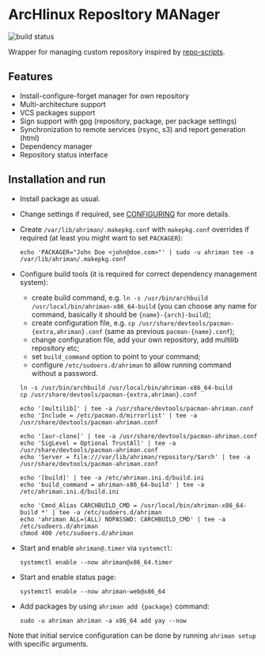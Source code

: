 # ArcHlinux ReposItory MANager

![build status](https://github.com/arcan1s/ahriman/actions/workflows/python-app.yml/badge.svg)

Wrapper for managing custom repository inspired by [repo-scripts](https://github.com/arcan1s/repo-scripts).

## Features

* Install-configure-forget manager for own repository
* Multi-architecture support
* VCS packages support
* Sign support with gpg (repository, package, per package settings)
* Synchronization to remote services (rsync, s3) and report generation (html)
* Dependency manager
* Repository status interface

## Installation and run

* Install package as usual.
* Change settings if required, see [CONFIGURING](CONFIGURING.md) for more details.
* Create `/var/lib/ahriman/.makepkg.conf` with `makepkg.conf` overrides if required (at least you might want to set `PACKAGER`):

    ```shell
    echo 'PACKAGER="John Doe <john@doe.com>"' | sudo -u ahriman tee -a /var/lib/ahriman/.makepkg.conf
    ```

* Configure build tools (it is required for correct dependency management system):

    * create build command, e.g. `ln -s /usr/bin/archbuild /usr/local/bin/ahriman-x86_64-build` (you can choose any name for command, basically it should be `{name}-{arch}-build`);
    * create configuration file, e.g. `cp /usr/share/devtools/pacman-{extra,ahriman}.conf` (same as previous `pacman-{name}.conf`);
    * change configuration file, add your own repository, add multilib repository etc;
    * set `build_command` option to point to your command;
    * configure `/etc/sudoers.d/ahriman` to allow running command without a password.

    ```shell
    ln -s /usr/bin/archbuild /usr/local/bin/ahriman-x86_64-build
    cp /usr/share/devtools/pacman-{extra,ahriman}.conf

    echo '[multilib]' | tee -a /usr/share/devtools/pacman-ahriman.conf
    echo 'Include = /etc/pacman.d/mirrorlist' | tee -a /usr/share/devtools/pacman-ahriman.conf

    echo '[aur-clone]' | tee -a /usr/share/devtools/pacman-ahriman.conf
    echo 'SigLevel = Optional TrustAll' | tee -a /usr/share/devtools/pacman-ahriman.conf
    echo 'Server = file:///var/lib/ahriman/repository/$arch' | tee -a /usr/share/devtools/pacman-ahriman.conf

    echo '[build]' | tee -a /etc/ahriman.ini.d/build.ini
    echo 'build_command = ahriman-x86_64-build' | tee -a /etc/ahriman.ini.d/build.ini

    echo 'Cmnd_Alias CARCHBUILD_CMD = /usr/local/bin/ahriman-x86_64-build *' | tee -a /etc/sudoers.d/ahriman
    echo 'ahriman ALL=(ALL) NOPASSWD: CARCHBUILD_CMD' | tee -a /etc/sudoers.d/ahriman
    chmod 400 /etc/sudoers.d/ahriman
    ```

* Start and enable `ahriman@.timer` via `systemctl`:

    ```shell
    systemctl enable --now ahriman@x86_64.timer
    ```

* Start and enable status page:

    ```shell
    systemctl enable --now ahriman-web@x86_64
    ```

* Add packages by using `ahriman add {package}` command:

    ```shell
    sudo -u ahriman ahriman -a x86_64 add yay --now
    ```

Note that initial service configuration can be done by running `ahriman setup` with specific arguments.
